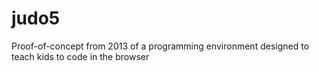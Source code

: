 # judo5
Proof-of-concept from 2013 of a programming environment designed to teach kids to code in the browser
